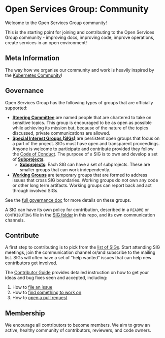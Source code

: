 # Open Services Group: Community

Welcome to the Open Services Group community!

This is the starting point for joining and contributing to the Open Services Group community - improving docs, improving code, improve operations, create services in an open environment!

## Meta Information

The way how we organise our community and work is heavily inspired by the [Kubernetes Community]!

## Governance

Open Services Group has the following types of groups that are officially supported:

* **[Steering Committee](/committee-steering/README.md)** are named people that are chartered to take on sensitive topics.
  This group is encouraged to be as open as possible while achieving its mission but, because of the nature of the topics discussed, private communications are allowed.
* **[Special Interest Groups (SIGs)](/sig-list.md)** are persistent open groups that focus on a part of the project.
  SIGs must have open and transparent proceedings.
  Anyone is welcome to participate and contribute provided they follow the [Code of Conduct](CODE_OF_CONDUCT.md).
  The purpose of a SIG is to own and develop a set of **[Subprojects](/sub-projects.md)**.
  * **[Subprojects](/sub-projects.md)**: Each SIG can have a set of subprojects.
    These are smaller groups that can work independently.
* **[Working Groups](/working-groups.md)** are temporary groups that are formed to address issues that cross SIG boundaries.
  Working groups do not own any code or other long term artifacts.
  Working groups can report back and act through involved SIGs.

See the [full governance doc](/governance.md) for more details on these groups.

A SIG can have its own policy for contribution, described in a `README` or `CONTRIBUTING` file in the [SIG folder](/sig/) in this repo, and its own communication channels.

## Contribute

A first step to contributing is to pick from the [list of SIGs](/sig/README.md).
Start attending SIG meetings, join the communication channel or/and subscribe to the mailing list.
SIGs will often have a set of "help wanted" issues that can help new contributors get involved.

The [Contributor Guide](/CONTRIBUTING.md) provides detailed instruction on how to get your ideas and bug fixes seen and accepted, including:

1. How to [file an issue]
2. How to [find something to work on]
3. How to [open a pull request]

## Membership

We encourage all contributors to become members. We aim to grow an active, healthy community of contributors, reviewers, and code owners.


<!-- links -->

[Kubernetes Community]: https://github.com/kubernetes/community
[Steering Committee]: /steering-committee

[file an issue]: /CONTRIBUTING.md#reporting-bugs
[find something to work on]: https://opensource.guide/how-to-contribute/#finding-a-project-to-contribute-to
[open a pull request]: /CONTRIBUTING.md#requirements-for-pull-requests-pr
